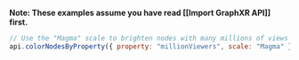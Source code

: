 **Note: These examples assume you have read [[Import GraphXR API]] first.**

```javascript
// Use the "Magma" scale to brighten nodes with many millions of views
api.colorNodesByProperty({ property: "millionViewers", scale: "Magma" });
```